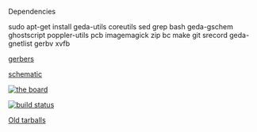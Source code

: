 Dependencies

sudo apt-get install geda-utils coreutils sed grep bash geda-gschem ghostscript poppler-utils pcb imagemagick zip bc make git srecord geda-gnetlist gerbv xvfb

[gerbers](http://artifacts.meatstand.com/spam/gerbers.zip)

[schematic](http://artifacts.meatstand.com/spam/schematic.png)

[![the board](http://artifacts.meatstand.com/spam/board.png)](http://artifacts.meatstand.com/spam/board.png)

[![build status](http://ci.meatstand.com/projects/2/status.png?ref=master)](http://ci.meatstand.com/projects/2?ref=master)


[Old tarballs](http://artifacts.meatstand.com/spam/old_spam)
